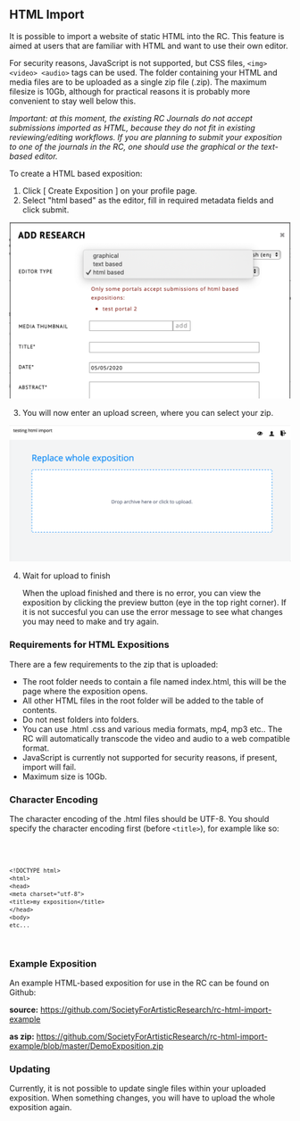## HTML Import

It is possible to import a website of static HTML into the RC. This
feature is aimed at users that are familiar with HTML and want to use
their own editor. 

For security reasons, JavaScript is not supported, but CSS files,
`<img> <video> <audio>` tags can be used. The folder containing your
HTML and media files are to be uploaded as a single zip file
(.zip). The maximum filesize is 10Gb, although for practical reasons
it is probably more convenient to stay well below this.

*Important: at this moment, the existing RC Journals do not accept
submissions imported as HTML, because they do not fit in existing
reviewing/editing workflows. If you are planning to submit your
exposition to one of the journals in the RC, one should use the
graphical or the text-based editor.*

To create a HTML based exposition:

1. Click \[ Create Exposition \] on your profile page.
2. Select "html based" as the editor, fill in required metadata fields and click submit.

![selecting html import editor](images/selecting-html-import.png "html import editor")

3. You will now enter an upload screen, where you can select your zip.

![the upload screen](images/upload-html-expo.png "the upload screen")

4. Wait for upload to finish

	When the upload finished and there is no error, you can view the
	exposition by clicking the preview button (eye in the top right
	corner). If it is not succesful you can use the error message to 
	see what changes you may need to make and try again.


### Requirements for HTML Expositions

There are a few requirements to the zip that is uploaded:

* The root folder needs to contain a file named index.html, this will
  be the page where the exposition opens.
* All other HTML files in the root folder will be added to the table
  of contents.
* Do not nest folders into folders.
* You can use .html .css and various media formats, mp4, mp3 etc..
  The RC will automatically transcode the video and audio to a web compatible format.
* JavaScript is currently not supported for security reasons, if
  present, import will fail.
* Maximum size is 10Gb.


### Character Encoding

The character encoding of the .html files should be UTF-8.
You should specify the character encoding first (before `<title>`), for example like so:

<code>
	
	<!DOCTYPE html>
	<html>
	<head>
	<meta charset="utf-8">
	<title>my exposition</title>
	</head>
	<body>
	etc... 

</code>

### Example Exposition

An example HTML-based exposition for use in the RC can be found on Github:

__source:__
<https://github.com/SocietyForArtisticResearch/rc-html-import-example>

__as zip:__
<https://github.com/SocietyForArtisticResearch/rc-html-import-example/blob/master/DemoExposition.zip>

### Updating

Currently, it is not possible to update single files within your uploaded exposition.
When something changes, you will have to upload the whole exposition again.

